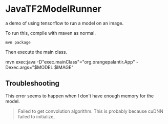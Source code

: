 # JavaTF2ModelRunner
a demo of using tensorflow to run a model on an image.

To run this, compile with maven as normal.

    mvn package

Then execute the main class.

mvn exec:java -D"exec.mainClass"="org.orangepalantir.App" -Dexec.args="$MODEL $IMAGE"


## Troubleshooting

This error seems to happen when I don't have enough memory
for the model.

>Failed to get convolution algorithm. This is probably because cuDNN failed to initialize,